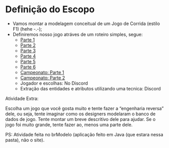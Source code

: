 # Definição do Escopo

- Vamos montar a modelagem conceitual de um Jogo de Corrida (estilo F1) (hehe -.-);
- Definiremos nosso jogo atráves de um roteiro simples, segue:
    - [Parte 1](https://media.discordapp.net/attachments/1033700307106025482/1035284702791204955/unknown.png?width=819&height=496)
    - [Parte 2](https://media.discordapp.net/attachments/1033700307106025482/1035285157407637514/unknown.png?width=864&height=496)
    - [Parte 3](https://media.discordapp.net/attachments/1033700307106025482/1035285441693352017/unknown.png?width=849&height=496)
    - [Parte 4](https://media.discordapp.net/attachments/1033700307106025482/1035285546911670383/unknown.png?width=859&height=496)
    - [Parte 5](https://media.discordapp.net/attachments/1033700307106025482/1035285749005828146/unknown.png?width=829&height=496)
    - [Parte 6](https://media.discordapp.net/attachments/1033700307106025482/1035286099448320090/unknown.png?width=837&height=496)
    - [Campeonato: Parte 1](https://media.discordapp.net/attachments/1033700307106025482/1035286428210434148/unknown.png?width=828&height=496)
    - [Campeonato: Parte 2](https://media.discordapp.net/attachments/1033700307106025482/1035286683626782820/unknown.png?width=840&height=496)
    - Jogador e escolhas: No Discord
    - Extração das entidades e atributos utilizando uma tecnica: Discord

Atividade Extra:

Escolha um jogo que você gosta muito e tente fazer a “engenharia reversa” dele, ou seja, tente imaginar como os designers modelaram o banco de dados de jogo. Tente montar um breve descritivo dele para ajudar. Se o jogo foi muito grande, tente fazer ao, menos uma parte dele.

PS: Atividade feita no brModelo (aplicação feito em Java (que estara nessa pasta), não o site).